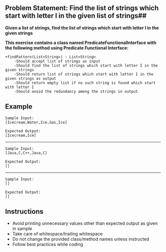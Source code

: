 ## Problem Statement: Find the list of strings which start with letter I in the given list of strings##

**Given a list of strings, find the list of strings which start with letter I in the given strings**

**This exercise contains a class named PredicateFunctionalInterface with the following method using Predicate Functional Interface:**


    +findPattern(List<String>) : List<String>
        -Should accept list of strings as input  
        -Should find the list of strings which start with letter I in the given strings 
        -Should return list of strings which start with letter I in the given strings as output
        -Should return empty list if no such string is found which start with letter I
        -Should avoid the redundancy among the strings in output
        
      
## Example
    Sample Input:
    [Icecream,Water,Ice,Gas,Ice]
    
    Expected Output:   
    [Icecream,Ice]
--------------------------------------------------------
    Sample Input:
    [Java,C,C++,Java,C]
    
    Expected Output:
    []
--------------------------------------------------------
    Sample Input:
    []
    
    Expected Output:
    []

## Instructions
- Avoid printing unnecessary values other than expected output as given in sample
- Take care of whitespace/trailing whitespace
- Do not change the provided class/method names unless instructed
- Follow best practices while coding
